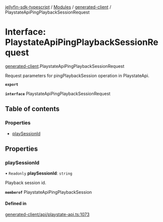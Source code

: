[jellyfin-sdk-typescript](../README.md) / [Modules](../modules.md) / [generated-client](../modules/generated_client.md) / PlaystateApiPingPlaybackSessionRequest

# Interface: PlaystateApiPingPlaybackSessionRequest

[generated-client](../modules/generated_client.md).PlaystateApiPingPlaybackSessionRequest

Request parameters for pingPlaybackSession operation in PlaystateApi.

**`export`**

**`interface`** PlaystateApiPingPlaybackSessionRequest

## Table of contents

### Properties

- [playSessionId](generated_client.PlaystateApiPingPlaybackSessionRequest.md#playsessionid)

## Properties

### playSessionId

• `Readonly` **playSessionId**: `string`

Playback session id.

**`memberof`** PlaystateApiPingPlaybackSession

#### Defined in

[generated-client/api/playstate-api.ts:1073](https://github.com/thornbill/jellyfin-sdk-typescript/blob/0f61f16/src/generated-client/api/playstate-api.ts#L1073)
